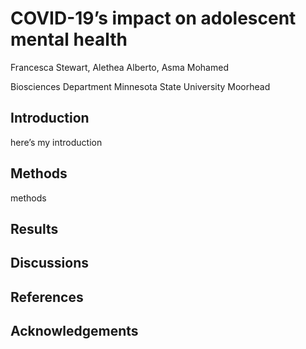 
# COVID-19’s impact on adolescent mental health

Francesca Stewart, Alethea Alberto, Asma Mohamed

Biosciences Department Minnesota State University Moorhead

## Introduction

here’s my introduction

## Methods

methods

## Results

## Discussions

## References

## Acknowledgements
